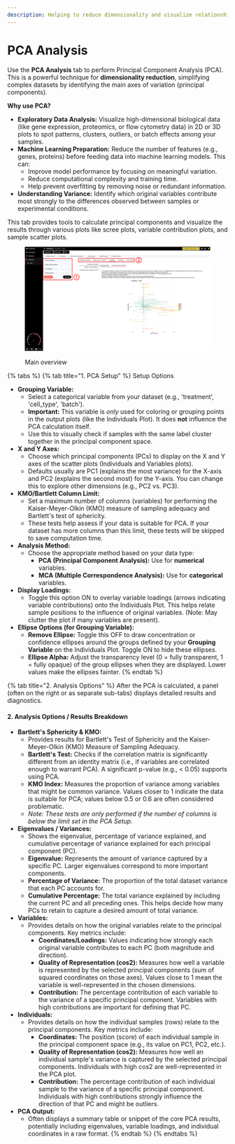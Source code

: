 ```yaml
---
description: Helping to reduce dimensionality and visualize relationships.
---
```


# PCA Analysis

Use the **PCA Analysis** tab to perform Principal Component Analysis (PCA). This is a powerful technique for **dimensionality reduction**, simplifying complex datasets by identifying the main axes of variation (principal components).

**Why use PCA?**

* **Exploratory Data Analysis:** Visualize high-dimensional biological data (like gene expression, proteomics, or flow cytometry data) in 2D or 3D plots to spot patterns, clusters, outliers, or batch effects among your samples.
* **Machine Learning Preparation:** Reduce the number of features (e.g., genes, proteins) before feeding data into machine learning models. This can:
  * Improve model performance by focusing on meaningful variation.
  * Reduce computational complexity and training time.
  * Help prevent overfitting by removing noise or redundant information.
* **Understanding Variance:** Identify which original variables contribute most strongly to the differences observed between samples or experimental conditions.

This tab provides tools to calculate principal components and visualize the results through various plots like scree plots, variable contribution plots, and sample scatter plots.

<figure><img src="../../.gitbook/assets/Discovery_PCA_main_annotated_v2.png" alt=""><figcaption><p>Main overview</p></figcaption></figure>

{% tabs %}
{% tab title="1. PCA Setup" %}
Setup Options

* **Grouping Variable:**
  * Select a categorical variable from your dataset (e.g., 'treatment', 'cell\_type', 'batch').
  * **Important:** This variable is _only_ used for coloring or grouping points in the output plots (like the Individuals Plot). It does **not** influence the PCA calculation itself.
  * Use this to visually check if samples with the same label cluster together in the principal component space.
* **X and Y Axes:**
  * Choose which principal components (PCs) to display on the X and Y axes of the scatter plots (Individuals and Variables plots).
  * Defaults usually are PC1 (explains the most variance) for the X-axis and PC2 (explains the second most) for the Y-axis. You can change this to explore other dimensions (e.g., PC2 vs. PC3).
* **KMO/Bartlett Column Limit:**
  * Set a maximum number of columns (variables) for performing the Kaiser-Meyer-Olkin (KMO) measure of sampling adequacy and Bartlett's test of sphericity.
  * These tests help assess if your data is suitable for PCA. If your dataset has more columns than this limit, these tests will be skipped to save computation time.
* **Analysis Method:**
  * Choose the appropriate method based on your data type:
    * **PCA (Principal Component Analysis):** Use for **numerical** variables.
    * **MCA (Multiple Correspondence Analysis):** Use for **categorical** variables.
* **Display Loadings:**
  * Toggle this option ON to overlay variable loadings (arrows indicating variable contributions) onto the Individuals Plot. This helps relate sample positions to the influence of original variables. (Note: May clutter the plot if many variables are present).
* **Ellipse Options (for Grouping Variable):**
  * **Remove Ellipse:** Toggle this OFF to draw concentration or confidence ellipses around the groups defined by your **Grouping Variable** on the Individuals Plot. Toggle ON to hide these ellipses.
  * **Ellipse Alpha:** Adjust the transparency level (0 = fully transparent, 1 = fully opaque) of the group ellipses when they are displayed. Lower values make the ellipses fainter.
{% endtab %}

{% tab title="2. Analysis Options" %}
After the PCA is calculated, a panel (often on the right or as separate sub-tabs) displays detailed results and diagnostics.

#### 2. Analysis Options / Results Breakdown

* **Bartlett's Sphericity & KMO:**
  * Provides results for Bartlett's Test of Sphericity and the Kaiser-Meyer-Olkin (KMO) Measure of Sampling Adequacy.
  * **Bartlett's Test:** Checks if the correlation matrix is significantly different from an identity matrix (i.e., if variables are correlated enough to warrant PCA). A significant p-value (e.g., < 0.05) supports using PCA.
  * **KMO Index:** Measures the proportion of variance among variables that might be common variance. Values closer to 1 indicate the data is suitable for PCA; values below 0.5 or 0.6 are often considered problematic.
  * _Note: These tests are only performed if the number of columns is below the limit set in the PCA Setup._
* **Eigenvalues / Variances:**
  * Shows the eigenvalue, percentage of variance explained, and cumulative percentage of variance explained for each principal component (PC).
  * **Eigenvalue:** Represents the amount of variance captured by a specific PC. Larger eigenvalues correspond to more important components.
  * **Percentage of Variance:** The proportion of the total dataset variance that each PC accounts for.
  * **Cumulative Percentage:** The total variance explained by including the current PC and all preceding ones. This helps decide how many PCs to retain to capture a desired amount of total variance.
* **Variables:**
  * Provides details on how the original variables relate to the principal components. Key metrics include:
    * **Coordinates/Loadings:** Values indicating how strongly each original variable contributes to each PC (both magnitude and direction).
    * **Quality of Representation (cos2):** Measures how well a variable is represented by the selected principal components (sum of squared coordinates on those axes). Values close to 1 mean the variable is well-represented in the chosen dimensions.
    * **Contribution:** The percentage contribution of each variable to the variance of a specific principal component. Variables with high contributions are important for defining that PC.
* **Individuals:**
  * Provides details on how the individual samples (rows) relate to the principal components. Key metrics include:
    * **Coordinates:** The position (score) of each individual sample in the principal component space (e.g., its value on PC1, PC2, etc.).
    * **Quality of Representation (cos2):** Measures how well an individual sample's variance is captured by the selected principal components. Individuals with high cos2 are well-represented in the PCA plot.
    * **Contribution:** The percentage contribution of each individual sample to the variance of a specific principal component. Individuals with high contributions strongly influence the direction of that PC and might be outliers.
* **PCA Output:**
  * Often displays a summary table or snippet of the core PCA results, potentially including eigenvalues, variable loadings, and individual coordinates in a raw format.
{% endtab %}
{% endtabs %}



